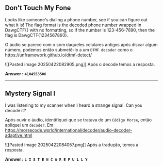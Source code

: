 ## Don't Touch My Fone
Looks like someone's dialing a phone number, see if you can figure out what it is! The flag format is the decoded phone number wrapped in DawgCTF{} with no formatting, so if the number is 123-456-7890, then the flag is DawgCTF{1234567890}.

O áudio se parece com  o som daqueles celulares antigos após discar algum número, podemos então submetê-lo a um `DTMF decoder` como o https://unframework.github.io/dtmf-detect/

![[Pasted image 20250422082905.png]]
Após o decode temos a resposta.

**Answer : `4104553500`**
***
## Mystery Signal I
I was listening to my scanner when I heard a strange signal. Can you decode it?

Após ouvir o áudio, identifiquei que se tratava de um `Código Morse`, então apliquei um `decoder`. Em https://morsecode.world/international/decoder/audio-decoder-adaptive.html

![[Pasted image 20250422084057.png]]
Após a tradução, temos a resposta.

**Answer : `L I S T E N C A R E F U L L Y`**